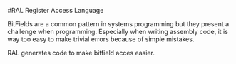#RAL Register Access Language 

BitFields are a common pattern in systems programming but they present a challenge when programming. 
Especially when writing assembly code, it is way too easy to make trivial errors because of simple mistakes. 

RAL generates code to make bitfield acces easier. 


